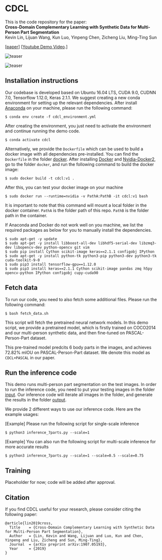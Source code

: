 # CDCL

This is the code repository for the paper:  
**Cross-Domain Complementary Learning with Synthetic Data for Multi-Person Part Segmentation**  
Kevin Lin, Lijuan Wang, Kun Luo, Yinpeng Chen, Zicheng Liu, Ming-Ting Sun

[[paper](https://arxiv.org/abs/1907.05193)] [[Youtube Demo Video](https://youtu.be/8QaGfdHwH48).]


![teaser](http://students.washington.edu/kvlin/data/cdcl_teaser.png)


![teaser](https://f5aa38c8-a-62cb3a1a-s-sites.googlegroups.com/site/kevinlin311tw/me/out3.gif)


## Installation instructions
Our codebase is developed based on Ubuntu 16.04 LTS, CUDA 9.0, CUDNN 7.0, Tensorflow 1.12.0, Keras 2.1.1.
We suggest creating a new conda environment for setting up the relevant dependencies. After install [Anaconda](https://docs.anaconda.com/anaconda/install/linux/) on your machine, please run the following command:

    $ conda env create -f cdcl_environment.yml

After creating the environment, you just need to activate the environment and continue running the demo code.  

    $ conda activate cdcl

Alternatively, we provide the `Dockerfile` which can be used to build a docker image with all dependencies pre-installed. You can find the `Dockerfile` in the folder [docker](https://github.com/kevinlin311tw/https://github.com/kevinlin311tw/CDCL-human-part-segmentation/blob/master/docker). After installing [Docker](https://docs.docker.com/install/linux/docker-ce/ubuntu/) and [Nvidia-Docker2](https://github.com/NVIDIA/nvidia-docker/wiki/Installation-(version-2.0)), go to the folder `docker`, and run the following command to build the docker image:

    $ sudo docker build -t cdcl:v1 .
 
After this, you can test your docker image on your machine

    $ sudo docker run --runtime=nvidia -v PathA:PathB -it cdcl:v1 bash

It is important to note that this command will mount a local folder in the docker container. `PathA` is the folder path of this repo. `PathB` is the folder path in the container.

If Anaconda and Docker do not work well on you machine, we list the required packages as below for you to manually install the dependencies.

    $ sudo apt-get -y update
    $ sudo apt-get -y install libboost-all-dev libhdf5-serial-dev libzmq3-dev libopencv-dev python-opencv git vim
    $ sudo pip install Cython scikit-image keras==2.1.1 configobj IPython
    $ sudo apt-get -y install python-tk python3-pip python3-dev python3-tk cuda-toolkit-9-0
    $ sudo pip3 install tensorflow-gpu==1.12.0
    $ sudo pip3 install keras==2.1.1 Cython scikit-image pandas zmq h5py opencv-python IPython configobj cupy-cuda90


## Fetch data
To run our code, you need to also fetch some additional files. Please run the following command:

    $ bash fetch_data.sh

This script will fetch the pretrained neural network models. In this demo script, we provide a pretrained model, which is firstly trained on COCO2014 and our multi-person synthetic data, and then fine-tuned on PASCAL-Person-Part dataset. 

This pre-trained model predcits 6 body parts in the images, and achieves 72.82% mIOU on PASCAL-Person-Part dataset. We denote this model as `CDCL+PASCAL` in our paper.

## Run the inference code

This demo runs multi-person part segmentation on the test images. In order to run the inference code, you need to put your testing images in the folder [input](https://github.com/kevinlin311tw/https://github.com/kevinlin311tw/CDCL-human-part-segmentation/blob/master/input). Our inference code will iterate all images in the folder, and generate the results in the folder [output](https://github.com/kevinlin311tw/https://github.com/kevinlin311tw/CDCL-human-part-segmentation/blob/master/output). 

We provide 2 different ways to use our inference code. Here are the example usages:

[Example] Please run the following script for single-scale inference

    $ python3 inference_7parts.py --scale=1

[Example] You can also run the following script for multi-scale inference for more accurate results

    $ python3 inference_7parts.py --scale=1 --scale=0.5 --scale=0.75



## Training

Placeholder for now; code will be added after approval.


## Citation
If you find CDCL useful for your research, please consider citing the following paper:

	@article{lin2019cross,
	  Title    = {Cross-Domain Complementary Learning with Synthetic Data for Multi-Person Part Segmentation},
	  Author   = {Lin, Kevin and Wang, Lijuan and Luo, Kun and Chen, Yinpeng and Liu, Zicheng and Sun, Ming-Ting},
	  Journal  = {arXiv preprint arXiv:1907.05193},
	  Year     = {2019}
	}

